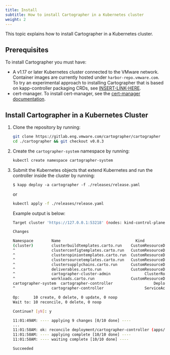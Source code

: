 ```yaml
---
title: Install
subtitle: How to install Cartographer in a Kubernetes cluster
weight: 2
---
```


This topic explains how to install Cartographer in a Kubernetes cluster.

## Prerequisites

To install Cartographer you must have:

- A v1.17 or later Kubernetes cluster connected to the VMware network. <!-- Missing xref -->
Container images are currently hosted under `harbor-repo.vmware.com`.
To try an experimental approach to installing Cartographer that is based on kapp-controller packaging
CRDs, see [INSERT-LINK-HERE](). <!-- Missing a link -->
- cert-manager. To install cert-manager, see the [cert-manager documentation](https://cert-manager.io/docs/installation/).

## Install Cartographer in a Kubernetes Cluster

1. Clone the repository by running:

    ```bash
    git clone https://gitlab.eng.vmware.com/cartographer/cartographer
    cd ./cartographer && git checkout v0.0.3
    ```

1. Create the `cartographer-system` namespace by running:

    ```bash
    kubectl create namespace cartographer-system
    ```

1. Submit the Kubernetes objects that extend Kubernetes and run the controller inside the cluster
by running:

    ```shell
    $ kapp deploy -a cartographer -f ./releases/release.yaml
    ```
    <!-- Why is it better to run kapp than kubectl? Why would the reader choose kubectl? -->

    or

    ```bash
    kubectl apply -f ./releases/release.yaml
    ```

    Example output is below:

    ```bash
    Target cluster 'https://127.0.0.1:53218' (nodes: kind-control-plane)

    Changes

    Namespace        Name                                 Kind                      Conds.  Age  Op      Op st.  Wait to    Rs  Ri
    (cluster)        clusterbuildtemplates.carto.run    CustomResourceDefinition  -       -    create  -       reconcile  -   -
    ^                clusterconfigtemplates.carto.run   CustomResourceDefinition  -       -    create  -       reconcile  -   -
    ^                clusteropiniontemplates.carto.run  CustomResourceDefinition  -       -    create  -       reconcile  -   -
    ^                clustersourcetemplates.carto.run   CustomResourceDefinition  -       -    create  -       reconcile  -   -
    ^                clustersupplychains.carto.run      CustomResourceDefinition  -       -    create  -       reconcile  -   -
    ^                deliverables.carto.run             CustomResourceDefinition  -       -    create  -       reconcile  -   -
    ^                cartographer-cluster-admin               ClusterRoleBinding        -       -    create  -       reconcile  -   -
    ^                workloads.carto.run                CustomResourceDefinition  -       -    create  -       reconcile  -   -
    cartographer-system  cartographer-controller                  Deployment                -       -    create  -       reconcile  -   -
    ^                cartographer-controller                  ServiceAccount            -       -    create  -       reconcile  -   -

    Op:      10 create, 0 delete, 0 update, 0 noop
    Wait to: 10 reconcile, 0 delete, 0 noop

    Continue? [yN]: y

    11:01:49AM: ---- applying 9 changes [0/10 done] ----
    ...
    11:01:58AM: ok: reconcile deployment/cartographer-controller (apps/v1) namespace: cartographer-system
    11:01:58AM: ---- applying complete [10/10 done] ----
    11:01:58AM: ---- waiting complete [10/10 done] ----

    Succeeded
    ```
